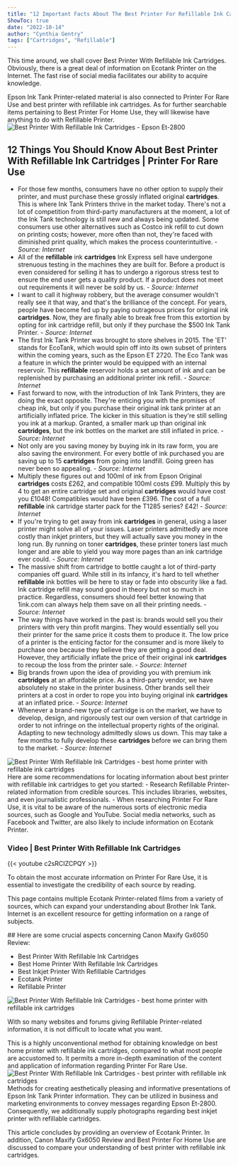 ```yaml
---
title: "12 Important Facts About The Best Printer For Refillable Ink Cartridges"
ShowToc: true 
date: "2022-10-14"
author: "Cynthia Gentry" 
tags: ["Cartridges", "Refillable"]
---
```


	
This time around, we shall cover Best Printer With Refillable Ink Cartridges. Obviously, there is a great deal of information on Ecotank Printer on the Internet. The fast rise of social media facilitates our ability to acquire knowledge.

Epson Ink Tank Printer-related material is also connected to Printer For Rare Use and best printer with refillable ink cartridges. As for further searchable items pertaining to Best Printer For Home Use, they will likewise have anything to do with Refillable Printer.
<img loading="lazy" src="https://bestdeckdeal.com/wp-content/uploads/2019/09/canon-5320-3.jpg" onerror="this.onerror=null;this.src='https://blogger.googleusercontent.com/img/a/AVvXsEhe7F7TRXHtjiKvHb5vS7DmnxvpHiDyoYyYvm1nHB3Qp2_w3BnM6A2eq4v7FYxCC9bfZt3a9vIMtAYEKUiaDQbHMg-ViyGmRIj39MLp0bGFfgfYw1Dc9q_H-T0wiTm3l0Uq42dETrN9eC8aGJ9_IORZsxST1AcLR7np1koOfcc7tnHa4S8Mwz_xD9d0=s16000';" alt="Best Printer With Refillable Ink Cartridges - Epson Et-2800" >

## 12 Things You Should Know About Best Printer With Refillable Ink Cartridges | Printer For Rare Use
-   For those few months, consumers have no other option to supply their printer, and must purchase these grossly inflated original **cartridges**. This is where Ink Tank Printers thrive in the market today. There's not a lot of competition from third-party manufacturers at the moment, a lot of the Ink Tank technology is still new and always being updated. Some consumers use other alternatives such as Costco ink refill to cut down on printing costs; however, more often than not, they're faced with diminished print quality, which makes the process counterintuitive. - <cite>Source: Internet</cite>
-   All of the **refillable** ink **cartridges** Ink Express sell have undergone strenuous testing in the machines they are built for. Before a product is even considered for selling it has to undergo a rigorous stress test to ensure the end user gets a quality product. If a product does not meet out requirements it will never be sold by us. - <cite>Source: Internet</cite>
-   I want to call it highway robbery, but the average consumer wouldn't really see it that way, and that's the brilliance of the concept. For years, people have become fed up by paying outrageous prices for original ink **cartridges**. Now, they are finally able to break free from this extortion by opting for ink cartridge refill, but only if they purchase the $500 Ink Tank Printer. - <cite>Source: Internet</cite>
-   The first Ink Tank Printer was brought to store shelves in 2015. The 'ET' stands for EcoTank, which would spin off into its own subset of printers within the coming years, such as the Epson ET 2720. The Eco Tank was a feature in which the printer would be equipped with an internal reservoir. This **refillable** reservoir holds a set amount of ink and can be replenished by purchasing an additional printer ink refill. - <cite>Source: Internet</cite>
-   Fast forward to now, with the introduction of Ink Tank Printers, they are doing the exact opposite. They're enticing you with the promises of cheap ink, but only if you purchase their original ink tank printer at an artificially inflated price. The kicker in this situation is they're still selling you ink at a markup. Granted, a smaller mark up than original ink **cartridges**, but the ink bottles on the market are still inflated in price. - <cite>Source: Internet</cite>
-   Not only are you saving money by buying ink in its raw form, you are also saving the environment. For every bottle of ink purchased you are saving up to 15 **cartridges** from going into landfill. Going green has never been so appealing. - <cite>Source: Internet</cite>
-   Multiply these figures out and 100ml of ink from Epson Original **cartridges** costs £262, and compatible 100ml costs £99. Multiply this by 4 to get an entire cartridge set and original **cartridges** would have cost you £1048! Compatibles would have been £396. The cost of a full **refillable** ink cartridge starter pack for the T1285 series? £42! - <cite>Source: Internet</cite>
-   If you're trying to get away from ink **cartridges** in general, using a laser printer might solve all of your issues. Laser printers admittedly are more costly than inkjet printers, but they will actually save you money in the long run. By running on toner **cartridges**, these printer toners last much longer and are able to yield you way more pages than an ink cartridge ever could. - <cite>Source: Internet</cite>
-   The massive shift from cartridge to bottle caught a lot of third-party companies off guard. While still in its infancy, it's hard to tell whether **refillable** ink bottles will be here to stay or fade into obscurity like a fad. Ink cartridge refill may sound good in theory but not so much in practice. Regardless, consumers should feel better knowing that 1ink.com can always help them save on all their printing needs. - <cite>Source: Internet</cite>
-   The way things have worked in the past is: brands would sell you their printers with very thin profit margins. They would essentially sell you their printer for the same price it costs them to produce it. The low price of a printer is the enticing factor for the consumer and is more likely to purchase one because they believe they are getting a good deal. However, they artificially inflate the price of their original ink **cartridges** to recoup the loss from the printer sale. - <cite>Source: Internet</cite>
-   Big brands frown upon the idea of providing you with premium ink **cartridges** at an affordable price. As a third-party vendor, we have absolutely no stake in the printer business. Other brands sell their printers at a cost in order to rope you into buying original ink **cartridges** at an inflated price. - <cite>Source: Internet</cite>
-   Whenever a brand-new type of cartridge is on the market, we have to develop, design, and rigorously test our own version of that cartridge in order to not infringe on the intellectual property rights of the original. Adapting to new technology admittedly slows us down. This may take a few months to fully develop these **cartridges** before we can bring them to the market. - <cite>Source: Internet</cite>


<img loading="lazy" src="https://www.cartridgesdirect.com.au/assets/images/products/3UC58D_image-001.jpg" onerror="this.onerror=null;this.src='https://blogger.googleusercontent.com/img/a/AVvXsEhe7F7TRXHtjiKvHb5vS7DmnxvpHiDyoYyYvm1nHB3Qp2_w3BnM6A2eq4v7FYxCC9bfZt3a9vIMtAYEKUiaDQbHMg-ViyGmRIj39MLp0bGFfgfYw1Dc9q_H-T0wiTm3l0Uq42dETrN9eC8aGJ9_IORZsxST1AcLR7np1koOfcc7tnHa4S8Mwz_xD9d0=s16000';" alt="Best Printer With Refillable Ink Cartridges - best home printer with refillable ink cartridges" >
Here are some recommendations for locating information about best printer with refillable ink cartridges to get you started:
- Research Refillable Printer-related information from credible sources. This includes libraries, websites, and even journalistic professionals.
- When researching Printer For Rare Use, it is vital to be aware of the numerous sorts of electronic media sources, such as Google and YouTube. Social media networks, such as Facebook and Twitter, are also likely to include information on Ecotank Printer.

### Video | Best Printer With Refillable Ink Cartridges
{{< youtube c2sRCIZCPQY >}} 

To obtain the most accurate information on Printer For Rare Use, it is essential to investigate the credibility of each source by reading.

This page contains multiple Ecotank Printer-related films from a variety of sources, which can expand your understanding about Brother Ink Tank. Internet is an excellent resource for getting information on a range of subjects.
<script async="async" data-cfasync="false" src="//normallydemandedalter.com/fe63df3c5408708b15d8dc3d9b206b31/invoke.js"></script>
<div id="container-fe63df3c5408708b15d8dc3d9b206b31"></div>
## Here are some crucial aspects concerning Canon Maxify Gx6050 Review:

- Best Printer With Refillable Ink Cartridges
- Best Home Printer With Refillable Ink Cartridges
- Best Inkjet Printer With Refillable Cartridges
- Ecotank Printer
- Refillable Printer

 <img loading="lazy" src="http://i.ytimg.com/vi/lBn2f7-dvUQ/maxresdefault.jpg" onerror="this.onerror=null;this.src='https://blogger.googleusercontent.com/img/a/AVvXsEhe7F7TRXHtjiKvHb5vS7DmnxvpHiDyoYyYvm1nHB3Qp2_w3BnM6A2eq4v7FYxCC9bfZt3a9vIMtAYEKUiaDQbHMg-ViyGmRIj39MLp0bGFfgfYw1Dc9q_H-T0wiTm3l0Uq42dETrN9eC8aGJ9_IORZsxST1AcLR7np1koOfcc7tnHa4S8Mwz_xD9d0=s16000';" alt="Best Printer With Refillable Ink Cartridges - best home printer with refillable ink cartridges" >

With so many websites and forums giving Refillable Printer-related information, it is not difficult to locate what you want.

This is a highly unconventional method for obtaining knowledge on best home printer with refillable ink cartridges, compared to what most people are accustomed to. It permits a more in-depth examination of the content and application of information regarding Printer For Rare Use.
<img loading="lazy" src="https://www.printerland.co.za/images/Product_LargeImages/L0S58AE-large.jpg" onerror="this.onerror=null;this.src='https://blogger.googleusercontent.com/img/a/AVvXsEhe7F7TRXHtjiKvHb5vS7DmnxvpHiDyoYyYvm1nHB3Qp2_w3BnM6A2eq4v7FYxCC9bfZt3a9vIMtAYEKUiaDQbHMg-ViyGmRIj39MLp0bGFfgfYw1Dc9q_H-T0wiTm3l0Uq42dETrN9eC8aGJ9_IORZsxST1AcLR7np1koOfcc7tnHa4S8Mwz_xD9d0=s16000';" alt="Best Printer With Refillable Ink Cartridges - best printer with refillable ink cartridges" >
Methods for creating aesthetically pleasing and informative presentations of Epson Ink Tank Printer information. They can be utilized in business and marketing environments to convey messages regarding Epson Et-2800. Consequently, we additionally supply photographs regarding best inkjet printer with refillable cartridges.

This article concludes by providing an overview of Ecotank Printer. In addition, Canon Maxify Gx6050 Review and Best Printer For Home Use are discussed to compare your understanding of best printer with refillable ink cartridges.
	
	

